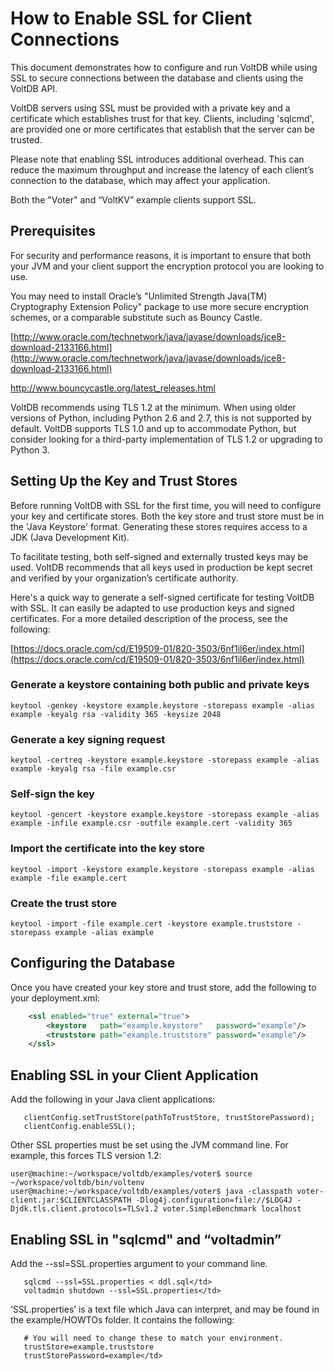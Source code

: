 # How to Enable SSL for Client Connections

This document demonstrates how to configure and run VoltDB while using SSL to secure connections between the database and clients using the VoltDB API.

VoltDB servers using SSL must be provided with a private key and a certificate which establishes trust for that key. Clients, including 'sqlcmd', are provided one or more certificates that establish that the server can be trusted.

Please note that enabling SSL introduces additional overhead. This can reduce the maximum throughput and increase the latency of each client’s connection to the database, which may affect your application.

Both the "Voter" and “VoltKV” example clients support SSL.

## Prerequisites

For security and performance reasons, it is important to ensure that both your JVM and your client support the encryption protocol you are looking to use.

You may need to install Oracle’s "Unlimited Strength Java(TM) Cryptography Extension Policy" package to use more secure encryption schemes, or a comparable substitute such as Bouncy Castle. 

[http://www.oracle.com/technetwork/java/javase/downloads/jce8-download-2133166.html](http://www.oracle.com/technetwork/java/javase/downloads/jce8-download-2133166.html)

http://www.bouncycastle.org/latest_releases.html

VoltDB recommends using TLS 1.2 at the minimum. When using older versions of Python, including Python 2.6 and 2.7, this is not supported by default. VoltDB supports TLS 1.0 and up to accommodate Python, but consider looking for a third-party implementation of TLS 1.2 or upgrading to Python 3.

## Setting Up the Key and Trust Stores

Before running VoltDB with SSL for the first time, you will need to configure your key and certificate stores. Both the key store and trust store must be in the 'Java Keystore' format. Generating these stores requires access to a JDK (Java Development Kit).

To facilitate testing, both self-signed and externally trusted keys may be used. VoltDB recommends that all keys used in production be kept secret and verified by your organization’s certificate authority.

Here's a quick way to generate a self-signed certificate for testing VoltDB with SSL. It can easily be adapted to use production keys and signed certificates. For a more detailed description of the process, see the following:

[https://docs.oracle.com/cd/E19509-01/820-3503/6nf1il6er/index.html](https://docs.oracle.com/cd/E19509-01/820-3503/6nf1il6er/index.html)


### Generate a keystore containing both public and private keys
```
keytool -genkey -keystore example.keystore -storepass example -alias example -keyalg rsa -validity 365 -keysize 2048
```
### Generate a key signing request
```
keytool -certreq -keystore example.keystore -storepass example -alias example -keyalg rsa -file example.csr
```
### Self-sign the key
```
keytool -gencert -keystore example.keystore -storepass example -alias example -infile example.csr -outfile example.cert -validity 365
```
### Import the certificate into the key store
```
keytool -import -keystore example.keystore -storepass example -alias example -file example.cert
```
### Create the trust store
```
keytool -import -file example.cert -keystore example.truststore -storepass example -alias example
```
## Configuring the Database
Once you have created your key store and trust store, add the following to your deployment.xml:

```xml
    <ssl enabled="true" external="true">
        <keystore   path="example.keystore"   password="example"/>
        <truststore path="example.truststore" password="example"/>
    </ssl>
```

## Enabling SSL in your Client Application

Add the following in your Java client applications:

```
   clientConfig.setTrustStore(pathToTrustStore, trustStorePassword);
   clientConfig.enableSSL();
```

Other SSL properties must be set using the JVM command line. For example, this forces TLS version 1.2:
```
user@machine:~/workspace/voltdb/examples/voter$ source ~/workspace/voltdb/bin/voltenv 
user@machine:~/workspace/voltdb/examples/voter$ java -classpath voter-client.jar:$CLIENTCLASSPATH -Dlog4j.configuration=file://$LOG4J -Djdk.tls.client.protocols=TLSv1.2 voter.SimpleBenchmark localhost
```


## Enabling SSL in "sqlcmd" and “voltadmin”

Add the --ssl=SSL.properties argument to your command line.

```
   sqlcmd --ssl=SSL.properties < ddl.sql</td>
   voltadmin shutdown --ssl=SSL.properties</td>
```

‘SSL.properties’ is a text file which Java can interpret, and may be found in the example/HOWTOs folder. It contains the following:

```
   # You will need to change these to match your environment.
   trustStore=example.truststore
   trustStorePassword=example</td>
```

